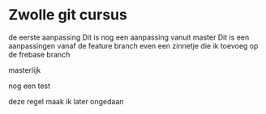 # Zwolle git cursus

de eerste aanpassing
Dit is nog een aanpassing vanuit master
Dit is een aanpassingen vanaf de feature branch
even een zinnetje die ik toevoeg op de frebase branch

masterlijk

nog een test

deze regel maak ik later ongedaan
